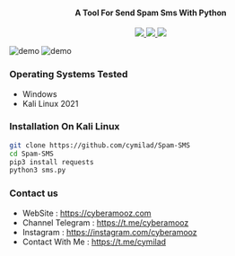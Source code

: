 

<h4 align="center">A Tool For Send Spam Sms With Python</h4>

<p align="center">
  <a href="http://python.org">
    <img src="https://img.shields.io/badge/python-v3-yellow">
  </a>

  <a href="https://www.kali.org">
    <img src="https://img.shields.io/badge/platform-Linux-red">
  </a>
  
  <a href="https://www.microsoft.com/de-de/">
    <img src="https://img.shields.io/badge/platform-windows-blue">
  </a>
  
</p>

![demo](https://dl.cyberamooz.com/0:/Pictures1/demo-sms.png)
![demo](https://dl.cyberamooz.com/0:/Pictures1/demo-sms-kali.PNG)

### Operating Systems Tested

- Windows
- Kali Linux 2021


### Installation On Kali Linux


```bash
git clone https://github.com/cymilad/Spam-SMS
cd Spam-SMS
pip3 install requests
python3 sms.py
```

### Contact us
- WebSite : https://cyberamooz.com
- Channel Telegram : https://t.me/cyberamooz
- Instagram : https://instagram.com/cyberamooz
- Contact With Me : https://t.me/cymilad

